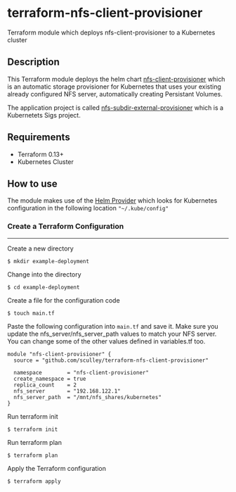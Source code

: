 # terraform-nfs-client-provisioner
Terraform module which deploys nfs-client-provisioner to a Kubernetes cluster

## Description

This Terraform module deploys the helm chart [nfs-client-provisioner](https://github.com/helm/charts/tree/master/stable/nfs-client-provisioner) which is an automatic storage provisioner for Kubernetes that uses your existing already configured NFS server, automatically creating Persistant Volumes.

The application project is called [nfs-subdir-external-provisioner](https://github.com/kubernetes-sigs/nfs-subdir-external-provisioner) which is a Kubernetets Sigs project.

## Requirements

- Terraform 0.13+
- Kubernetes Cluster 

## How to use

The module makes use of the [Helm Provider](https://registry.terraform.io/providers/hashicorp/helm/latest/docs) which looks for Kubernetes configuration in the following location ```"~/.kube/config"```

### Create a Terraform Configuration
---

Create a new directory

```shell
$ mkdir example-deployment
```

Change into the directory

```shell
$ cd example-deployment
```

Create a file for the configuration code

```shell
$ touch main.tf
```

Paste the following configuration into ```main.tf``` and save it. Make sure you update the nfs_server/nfs_server_path values to match your NFS server. You can change some of the other values defined in variables.tf too.

```
module "nfs-client-provisioner" {
  source = "github.com/sculley/terraform-nfs-client-provisioner"

  namespace        = "nfs-client-provisioner"
  create_namespace = true
  replica_count    = 2
  nfs_server       = "192.168.122.1"
  nfs_server_path  = "/mnt/nfs_shares/kubernetes"
}
```

Run terraform init

```shell
$ terraform init
```

Run terraform plan

```
$ terraform plan
```

Apply the Terraform configuration

```shell
$ terraform apply
```